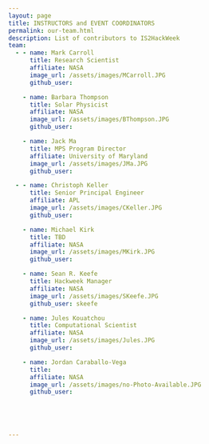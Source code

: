 ```yaml
---
layout: page
title: INSTRUCTORS and EVENT COORDINATORS
permalink: our-team.html
description: List of contributors to IS2HackWeek
team:
  - - name: Mark Carroll
      title: Research Scientist
      affiliate: NASA
      image_url: /assets/images/MCarroll.JPG
      github_user: 

    - name: Barbara Thompson
      title: Solar Physicist
      affiliate: NASA
      image_url: /assets/images/BThompson.JPG
      github_user: 

    - name: Jack Ma
      title: MPS Program Director
      affiliate: University of Maryland
      image_url: /assets/images/JMa.JPG
      github_user: 

  - - name: Christoph Keller
      title: Senior Principal Engineer
      affiliate: APL
      image_url: /assets/images/CKeller.JPG
      github_user: 

    - name: Michael Kirk
      title: TBD
      affiliate: NASA
      image_url: /assets/images/MKirk.JPG
      github_user: 

    - name: Sean R. Keefe
      title: Hackweek Manager
      affiliate: NASA
      image_url: /assets/images/SKeefe.JPG
      github_user: skeefe

    - name: Jules Kouatchou
      title: Computational Scientist
      affiliate: NASA
      image_url: /assets/images/Jules.JPG
      github_user: 

    - name: Jordan Caraballo-Vega
      title: 
      affiliate: NASA
      image_url: /assets/images/no-Photo-Available.JPG
      github_user: 



    

---
```


